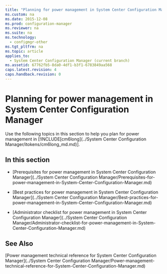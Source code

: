 ```yaml
---
title: "Planning for power management in System Center Configuration Manager"
ms.custom: na
ms.date: 2015-12-08
ms.prod: configuration-manager
ms.reviewer: na
ms.suite: na
ms.technology: 
  - configmgr-other
ms.tgt_pltfrm: na
ms.topic: article
applies_to: 
  - System Center Configuration Manager (current branch)
ms.assetid: 67762fb5-8da0-4df1-b3f1-6783849aa568
caps.latest.revision: 4
caps.handback.revision: 0
---
```

# Planning for power management in System Center Configuration Manager
Use the following topics in this section to help you plan for power management in [!INCLUDE[cm6long](../System Center Configuration Manager/itokens/cm6long_md.md)].  
  
## In this section  
  
-   [Prerequisites for power management in System Center Configuration Manager](../System Center Configuration Manager/Prerequisites-for-power-management-in-System-Center-Configuration-Manager.md)  
  
-   [Best practices for power management in System Center Configuration Manager](../System Center Configuration Manager/Best-practices-for-power-management-in-System-Center-Configuration-Manager.md)  
  
-   [Administrator checklist for power management in System Center Configuration Manager](../System Center Configuration Manager/Administrator-checklist-for-power-management-in-System-Center-Configuration-Manager.md)  
  
## See Also  
 [Power management technical reference for System Center Configuration Manager](../System Center Configuration Manager/Power-management-technical-reference-for-System-Center-Configuration-Manager.md)